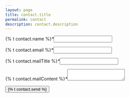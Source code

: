 ```yaml
---
layout: page
title: contact.title
permalink: contact
description: contact.description
---
```


<form name="contact" method="POST" data-netlify="true">
  <p>
    <label>{% t contact.name %}<i class="required">*</i><input type="text" name="name" required /></label>   
  </p>
  <p>
    <label>{% t contact.email %}<i class="required">*</i><input type="email" name="email" required /></label>
  </p>
  <p>
    <label>{% t contact.mailTitle %}<i class="required">*</i><input type="text" name="subject" required /></label>   
  </p>
  <p>
    <label>{% t contact.mailContent %}<i class="required">*</i><textarea name="message" required></textarea></label>
  </p>
  <div data-netlify-recaptcha="true"></div>
  <p>
    <button type="submit">{% t contact.send %}</button>
  </p>
</form>
